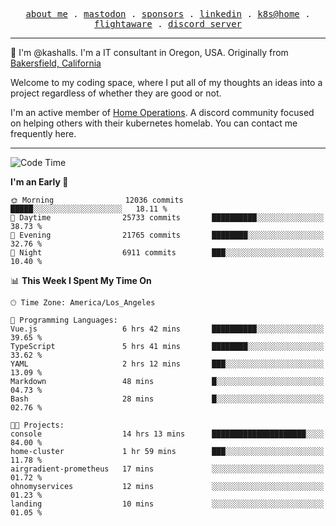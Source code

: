 <p align="center">
  <samp>
    <a href="https://jordanjones.org/">about me</a> .
    <a rel="me" href="https://mastodon.social/@kashall">mastodon</a> .
    <a href="https://github.com/sponsors/kashalls">sponsors</a> .
    <a href="https://linkedin.com/in/jordpjones">linkedin</a> .
    <a href="https://github.com/kashalls/home-cluster">k8s@home</a> .
    <a href="https://flightaware.com/adsb/stats/user/kashalls">flightaware</a> .
    <a href="https://discord.gg/V2WrCfqba9">discord server</a>
  </samp>
</p>

----------------------------------------------------------------

:wave: I'm @kashalls. I'm a IT consultant in Oregon, USA. Originally from [Bakersfield, California](https://maps.app.goo.gl/QQMtywTWghpXB6Tu6)

Welcome to my coding space, where I put all of my thoughts an ideas into a project regardless of whether they are good or not.

I'm an active member of [Home Operations](https://discord.gg/home-operations). A discord community focused on helping others with their kubernetes homelab. You can contact me frequently here.

----------------------------------------------------------------
<!--START_SECTION:waka-->
![Code Time](http://img.shields.io/badge/Code%20Time-1%2C813%20hrs%2051%20mins-blue)

**I'm an Early 🐤** 

```text
🌞 Morning                12036 commits       █████░░░░░░░░░░░░░░░░░░░░   18.11 % 
🌆 Daytime                25733 commits       ██████████░░░░░░░░░░░░░░░   38.73 % 
🌃 Evening                21765 commits       ████████░░░░░░░░░░░░░░░░░   32.76 % 
🌙 Night                  6911 commits        ███░░░░░░░░░░░░░░░░░░░░░░   10.40 % 
```


📊 **This Week I Spent My Time On** 

```text
🕑︎ Time Zone: America/Los_Angeles

💬 Programming Languages: 
Vue.js                   6 hrs 42 mins       ██████████░░░░░░░░░░░░░░░   39.65 % 
TypeScript               5 hrs 41 mins       ████████░░░░░░░░░░░░░░░░░   33.62 % 
YAML                     2 hrs 12 mins       ███░░░░░░░░░░░░░░░░░░░░░░   13.09 % 
Markdown                 48 mins             █░░░░░░░░░░░░░░░░░░░░░░░░   04.73 % 
Bash                     28 mins             █░░░░░░░░░░░░░░░░░░░░░░░░   02.76 % 

🐱‍💻 Projects: 
console                  14 hrs 13 mins      █████████████████████░░░░   84.00 % 
home-cluster             1 hr 59 mins        ███░░░░░░░░░░░░░░░░░░░░░░   11.78 % 
airgradient-prometheus   17 mins             ░░░░░░░░░░░░░░░░░░░░░░░░░   01.72 % 
ohnomyservices           12 mins             ░░░░░░░░░░░░░░░░░░░░░░░░░   01.23 % 
landing                  10 mins             ░░░░░░░░░░░░░░░░░░░░░░░░░   01.05 % 
```


<!--END_SECTION:waka-->